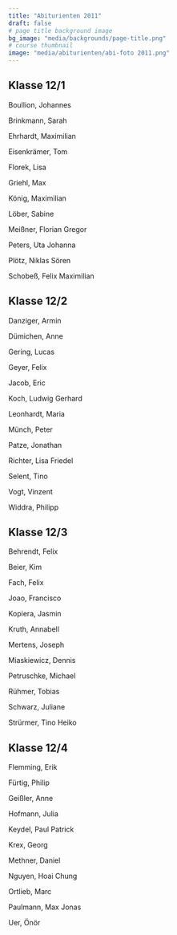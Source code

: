 ```yaml
---
title: "Abiturienten 2011"
draft: false
# page title background image
bg_image: "media/backgrounds/page-title.png"
# course thumbnail
image: "media/abiturienten/abi-foto 2011.png"
---
```


## Klasse 12/1

Boullion, Johannes

Brinkmann, Sarah

Ehrhardt, Maximilian

Eisenkrämer, Tom

Florek, Lisa

Griehl, Max

König, Maximilian

Löber, Sabine

Meißner, Florian Gregor

Peters, Uta Johanna

Plötz, Niklas Sören

Schobeß, Felix Maximilian

## Klasse 12/2

Danziger, Armin

Dümichen, Anne

Gering, Lucas

Geyer, Felix

Jacob, Eric

Koch, Ludwig Gerhard

Leonhardt, Maria

Münch, Peter

Patze, Jonathan

Richter, Lisa Friedel

Selent, Tino

Vogt, Vinzent

Widdra, Philipp

## Klasse 12/3

Behrendt, Felix

Beier, Kim

Fach, Felix

Joao, Francisco

Kopiera, Jasmin

Kruth, Annabell

Mertens, Joseph

Miaskiewicz, Dennis

Petruschke, Michael

Rühmer, Tobias

Schwarz, Juliane

Strürmer, Tino Heiko

## Klasse 12/4

Flemming, Erik

Fürtig, Philip

Geißler, Anne

Hofmann, Julia

Keydel, Paul Patrick

Krex, Georg

Methner, Daniel

Nguyen, Hoai Chung

Ortlieb, Marc

Paulmann, Max Jonas

Uer, Önör
